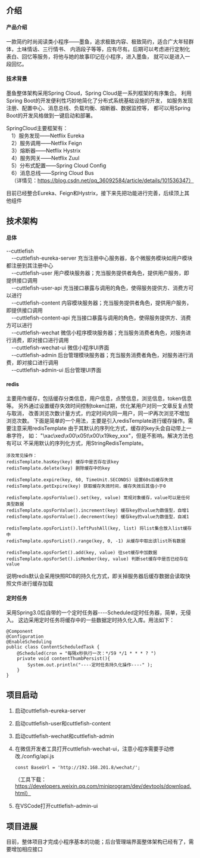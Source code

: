 ## 介绍

#### 产品介绍
一款简约时尚阅读类小程序——墨鱼，追求极致内容、极致简约，适合广大年轻群体，土味情话、三行情书、
内涵段子等等，应有尽有。后期可以考虑进行定制化表白、回忆等服务，将他与她的故事印记在小程序，进入墨鱼，
就可以是进入一段回忆。

#### 技术背景
墨鱼整体架构采用Spring Cloud，Spring Cloud是一系列框架的有序集合。
利用Spring Boot的开发便利性巧妙地简化了分布式系统基础设施的开发，
如服务发现注册、配置中心、消息总线、负载均衡、熔断器、数据监控等，
都可以用Spring Boot的开发风格做到一键启动和部署。  

SpringCloud主要框架有：  
&emsp;1）服务发现——Netflix Eureka  
&emsp;2）服务调用——Netflix Feign  
&emsp;3）熔断器——Netflix Hystrix  
&emsp;4）服务网关——Netflix Zuul  
&emsp;5）分布式配置——Spring Cloud Config  
&emsp;6）消息总线——Spring Cloud Bus  
&emsp;（详情见：https://blog.csdn.net/qq_36092584/article/details/101536347）

目前已经整合Eureka、Feign和Hystrix，接下来先把功能进行完善，后续顶上其他组件


## 技术架构

#### 总体
--cuttlefish  
&emsp;--cuttlefish-eureka-server 充当注册中心服务器，各个微服务模块如用户模块都注册到其注册中心  
&emsp;--cuttlefish-user 用户模块服务器；充当服务提供者角色，提供用户服务，即提供接口调用  
&emsp;--cuttlefish-user-api 充当接口暴露与调用的角色，使得服务提供方、消费方可以进行  
&emsp;--cuttlefish-content 内容模块服务器；充当服务提供者角色，提供用户服务，即提供接口调用  
&emsp;--cuttlefish-content-api 充当接口暴露与调用的角色，使得服务提供方、消费方可以进行  
&emsp;--cuttlefish-wechat 微信小程序模块服务器；充当服务消费者角色，对服务进行消费，即对接口进行调用  
&emsp;--cuttlefish-wechat-ui 微信小程序UI界面  
&emsp;--cuttlefish-admin 后台管理模块服务器；充当服务消费者角色，对服务进行消费，即对接口进行调用  
&emsp;--cuttlefish-admin-ui 后台管理UI界面  

#### redis
主要用作缓存，包括缓存分类信息，用户信息，点赞信息，浏览信息，token信息等。
另外通过设置缓存失效时间控制token过期，优化某用户对同一文章反复点赞与取消，
改善浏览次数计量方式，约定时间内同一用户，同一IP再次浏览不增加浏览次数。
下面是简单的一个用法，主要是引入redisTemplate进行缓存操作。需要注意采用redisTemplate
由于其默认的序列化方式，缓存的key头会自动带上一串字符，
如： "\xac\xed\x00\x05t\x00\x19key_xxx"，但是不影响。解决方法也有可以
不采用默认的序列化方式，用StringRedisTemplate。

~~~
涉及常见操作：
redisTemplate.hasKey(key) 缓存中是否存在该key
redisTemplate.delete(key) 删除缓存中的key

redisTemplate.expire(key, 60, TimeUnit.SECONDS) 设置60s后缓存失效
redisTemplate.getExpire(key) 获取缓存失效时间，缓存失效后其值小于0

redisTemplate.opsForValue().set(key, value) 常规对象缓存，value可以是任何类型数据
redisTemplate.opsForValue().increment(key) 缓存key的value为数值型，自增1
redisTemplate.opsForValue().decrement(key) 缓存key的value为数值型，自减1

redisTemplate.opsForList().leftPushAll(key, list) 将list集合放入list缓存中
redisTemplate.opsForList().range(key, 0, -1) 从缓存中取出该list所有数据

redisTemplate.opsForSet().add(key, value) 往set缓存中加数据
redisTemplate.opsForSet().isMember(key, value) 判断set缓存中是否已经存在value
~~~
说明redis默认会采用快照RDB的持久化方式，即关掉服务器后缓存数据会读取快照文件进行缓存加载

#### 定时任务
采用Spring3.0后自带的一个定时任务器----Scheduled定时任务器，简单，无侵入。
这边采用定时任务将缓存中的一些数据定时持久化入库。用法如下：
~~~
@Component
@Configuration
@EnableScheduling
public class ContentScheduledTask {
    @Scheduled(cron = "每隔x秒执行一次：*/59 */1 * * * ? ")
    private void contentThumbPersist(){
        System.out.println("----定时任务持久化操作----" );
    }
}
~~~

## 项目启动

1.  启动cuttlefish-eureka-server
2.  启动cuttlefish-user和cuttlefish-content
3.  启动cuttlefish-wechat和cuttlefish-admin
4.  在微信开发者工具打开cuttlefish-wechat-ui，注意小程序需要手动修改./config/api.js

    ````
    const BaseUrl = 'http://192.168.201.8/wechat/';
    ````
    
    （工具下载：https://developers.weixin.qq.com/miniprogram/dev/devtools/download.html）
    
5.  在VSCode打开cuttlefish-admin-ui

## 项目进展

目前，整体项目才完成小程序基本的功能；后台管理端界面整体架构已经有了，需要增加相应接口





